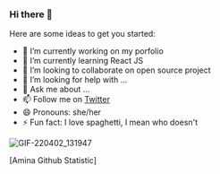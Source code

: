 ### Hi there 👋

<!--
**mimalson/mimalson** is a ✨ _special_ ✨ repository because its `README.md` (this file) appears on your GitHub profile.
-->
Here are some ideas to get you started:

- 🔭 I’m currently working on my porfolio
- 🌱 I’m currently learning React JS
- 👯 I’m looking to collaborate on open source project
- 🤔 I’m looking for help with ...
- 💬 Ask me about ...
- 📫 Follow me on [Twitter](http://twitter.com/simply_meenat)
- 😄 Pronouns: she/her
- ⚡ Fun fact: I love spaghetti, I mean who doesn't


![GIF-220402_131947](https://user-images.githubusercontent.com/87755052/161383768-0ae94591-26d7-48e5-94c8-0e51a52b5a57.gif)

[Amina Github Statistic]
